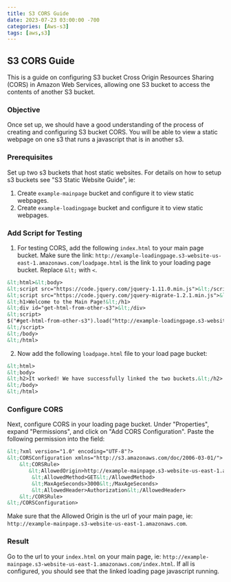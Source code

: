 ```yaml
---
title: S3 CORS Guide
date: 2023-07-23 03:00:00 -700
categories: [Aws-s3]
tags: [aws,s3]
---
```


## S3 CORS Guide
This is a guide on configuring S3 bucket Cross Origin Resources Sharing (CORS) in Amazon Web Services, allowing one S3 bucket to access the contents of another S3 bucket.

### Objective
Once set up, we should have a good understanding of the process of creating and configuring S3 bucket CORS. You will be able to view a static webpage on one s3 that runs a javascript that is in another s3.

### Prerequisites
Set up two s3 buckets that host static websites. For details on how to setup s3 buckets see "S3 Static Website Guide", ie:

1. Create ```example-mainpage``` bucket and configure it to view static webpages.
2. Create ```example-loadingpage``` bucket and configure it to view static webpages.

### Add Script for Testing
1. For testing CORS, add the following ```index.html``` to your main page bucket. Make sure the link: ```http://example-loadingpage.s3-website-us-east-1.amazonaws.com/loadpage.html``` is the link to your loading page bucket. Replace ```&lt;``` with ```<```.
```html
&lt;html>&lt;body>
&lt;script src="https://code.jquery.com/jquery-1.11.0.min.js">&lt;/script>
&lt;script src="https://code.jquery.com/jquery-migrate-1.2.1.min.js">&lt;/script>
&lt;h1>Welcome to the Main Page!&lt;/h1>
&lt;div id="get-html-from-other-s3">&lt;/div>
&lt;script>
$("#get-html-from-other-s3").load("http://example-loadingpage.s3-website-us-east-1.amazonaws.com/loadpage.html")
&lt;/script>
&lt;/body>
&lt;/html>
```
2. Now add the following ```loadpage.html``` file to your load page bucket:
```html
&lt;html>
&lt;body>
&lt;h2>It worked! We have successfully linked the two buckets.&lt;/h2>
&lt;/body>
&lt;/html>
```

### Configure CORS
Next, configure CORS in your loading page bucket. Under "Properties", expand "Permissions", and click on "Add CORS Configuration". Paste the following permission into the field:
```html
&lt;?xml version="1.0" encoding="UTF-8"?>
&lt;CORSConfiguration xmlns="http://s3.amazonaws.com/doc/2006-03-01/">
    &lt;CORSRule>
       &lt;AllowedOrigin>http://example-mainpage.s3-website-us-east-1.amazonaws.com&lt;/AllowedOrigin>
        &lt;AllowedMethod>GET&lt;/AllowedMethod>
        &lt;MaxAgeSeconds>3000&lt;/MaxAgeSeconds>
        &lt;AllowedHeader>Authorization&lt;/AllowedHeader>
    &lt;/CORSRule>
&lt;/CORSConfiguration>
```
Make sure that the Allowed Origin is the url of your main page, ie: ```http://example-mainpage.s3-website-us-east-1.amazonaws.com```.

### Result
Go to the url to your ```index.html``` on your main page, ie: ```http://example-mainpage.s3-website-us-east-1.amazonaws.com/index.html```. If all is configured, you should see that the linked loading page javascript running.
